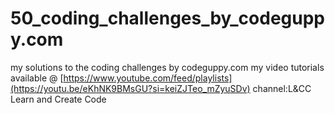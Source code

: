 # 50_coding_challenges_by_codeguppy.com
my solutions to the coding challenges by codeguppy.com
my video tutorials available @  [https://www.youtube.com/feed/playlists](https://youtu.be/eKhNK9BMsGU?si=keiZJTeo_mZyuSDv)  channel:L&CC Learn and Create Code 
